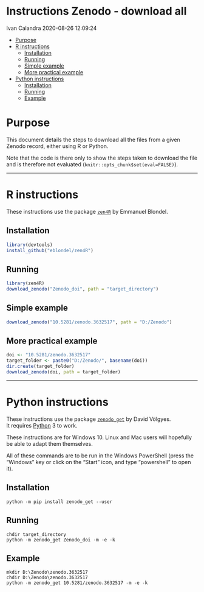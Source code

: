 Instructions Zenodo - download all
================
Ivan Calandra
2020-08-26 12:09:24

  - [Purpose](#purpose)
  - [R instructions](#r-instructions)
      - [Installation](#installation)
      - [Running](#running)
      - [Simple example](#simple-example)
      - [More practical example](#more-practical-example)
  - [Python instructions](#python-instructions)
      - [Installation](#installation-1)
      - [Running](#running-1)
      - [Example](#example)

# Purpose

This document details the steps to download all the files from a given
Zenodo record, either using R or Python.

Note that the code is there only to show the steps taken to download the
file and is therefore not evaluated
(`knitr::opts_chunk$set(eval=FALSE)`).

-----

# R instructions

These instructions use the package
[`zen4R`](https://github.com/eblondel/zen4R) by Emmanuel Blondel.

## Installation

``` r
library(devtools)
install_github("eblondel/zen4R")
```

## Running

``` r
library(zen4R)
download_zenodo("Zenodo_doi", path = "target_directory")
```

## Simple example

``` r
download_zenodo("10.5281/zenodo.3632517", path = "D:/Zenodo")
```

## More practical example

``` r
doi <- "10.5281/zenodo.3632517"
target_folder <- paste0("D:/Zenodo/", basename(doi))
dir.create(target_folder)
download_zenodo(doi, path = target_folder)
```

-----

# Python instructions

These instructions use the package
[`zenodo_get`](https://github.com/dvolgyes/zenodo_get/tree/v1.3.0) by
David Völgyes.  
It requires [Python](https://www.python.org/) 3 to work.

These instructions are for Windows 10. Linux and Mac users will
hopefully be able to adapt them themselves.

All of these commands are to be run in the Windows PowerShell (press the
“Windows” key or click on the “Start” icon, and type “powershell” to
open it).

## Installation

    python -m pip install zenodo_get --user

## Running

    chdir target_directory
    python -m zenodo_get Zenodo_doi -m -e -k

## Example

    mkdir D:\Zenodo\zenodo.3632517
    chdir D:\Zenodo\zenodo.3632517
    python -m zenodo_get 10.5281/zenodo.3632517 -m -e -k
